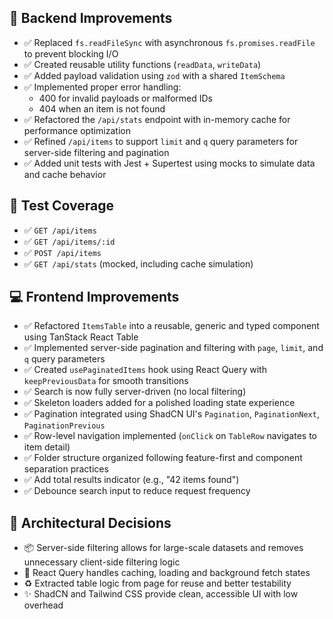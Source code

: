 ## 🔧 Backend Improvements

- ✅ Replaced `fs.readFileSync` with asynchronous `fs.promises.readFile` to prevent blocking I/O
- ✅ Created reusable utility functions (`readData`, `writeData`)
- ✅ Added payload validation using `zod` with a shared `ItemSchema`
- ✅ Implemented proper error handling:
  - 400 for invalid payloads or malformed IDs
  - 404 when an item is not found
- ✅ Refactored the `/api/stats` endpoint with in-memory cache for performance optimization
- ✅ Refined `/api/items` to support `limit` and `q` query parameters for server-side filtering and pagination
- ✅ Added unit tests with Jest + Supertest using mocks to simulate data and cache behavior

## 🧪 Test Coverage

- ✅ `GET /api/items`
- ✅ `GET /api/items/:id`
- ✅ `POST /api/items`
- ✅ `GET /api/stats` (mocked, including cache simulation)

## 💻 Frontend Improvements

- ✅ Refactored `ItemsTable` into a reusable, generic and typed component using TanStack React Table
- ✅ Implemented server-side pagination and filtering with `page`, `limit`, and `q` query parameters
- ✅ Created `usePaginatedItems` hook using React Query with `keepPreviousData` for smooth transitions
- ✅ Search is now fully server-driven (no local filtering)
- ✅ Skeleton loaders added for a polished loading state experience
- ✅ Pagination integrated using ShadCN UI's `Pagination`, `PaginationNext`, `PaginationPrevious`
- ✅ Row-level navigation implemented (`onClick` on `TableRow` navigates to item detail)
- ✅ Folder structure organized following feature-first and component separation practices
- ✅ Add total results indicator (e.g., "42 items found")
- ✅ Debounce search input to reduce request frequency

## 🧠 Architectural Decisions

- 📦 Server-side filtering allows for large-scale datasets and removes unnecessary client-side filtering logic
- 🧩 React Query handles caching, loading and background fetch states
- ♻️ Extracted table logic from page for reuse and better testability
- ✨ ShadCN and Tailwind CSS provide clean, accessible UI with low overhead
